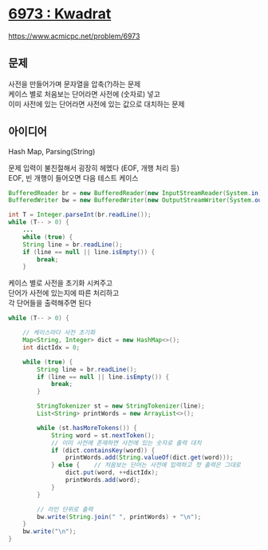 # [6973 : Kwadrat](https://www.acmicpc.net/problem/6973)
https://www.acmicpc.net/problem/6973

## 문제
사전을 만들어가며 문자열을 압축(?)하는 문제  
케이스 별로 처음보는 단어라면 사전에 (숫자로) 넣고  
이미 사전에 있는 단어라면 사전에 있는 값으로 대치하는 문제

## 아이디어
Hash Map, Parsing(String)

문제 입력이 불친절해서 굉장히 헤멨다 (EOF, 개행 처리 등)  
EOF, 빈 개행이 들어오면 다음 테스트 케이스
```java
BufferedReader br = new BufferedReader(new InputStreamReader(System.in));
BufferedWriter bw = new BufferedWriter(new OutputStreamWriter(System.out));

int T = Integer.parseInt(br.readLine());
while (T-- > 0) {
    ...
    while (true) {
    String line = br.readLine();
    if (line == null || line.isEmpty()) {
        break;
    }
```

케이스 별로 사전을 초기화 시켜주고  
단어가 사전에 있는지에 따른 처리하고  
각 단어들을 출력해주면 된다
```java
while (T-- > 0) {

    // 케이스마다 사전 초기화
    Map<String, Integer> dict = new HashMap<>();
    int dictIdx = 0;

    while (true) {
        String line = br.readLine();
        if (line == null || line.isEmpty()) {
            break;
        }

        StringTokenizer st = new StringTokenizer(line);
        List<String> printWords = new ArrayList<>();

        while (st.hasMoreTokens()) {
            String word = st.nextToken();
            // 이미 사전에 존재하면 사전에 있는 숫자로 출력 대치
            if (dict.containsKey(word)) {
                printWords.add(String.valueOf(dict.get(word)));
            } else {    // 처음보는 단어는 사전에 입력하고 첫 출력은 그대로
                dict.put(word, ++dictIdx);
                printWords.add(word);
            }
        }

        // 라인 단위로 출력
        bw.write(String.join(" ", printWords) + "\n");
    }
    bw.write("\n");
}
```